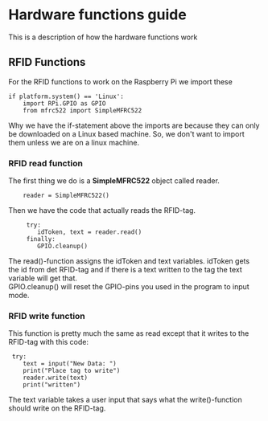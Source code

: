 # Hardware functions guide

This is a description of how the hardware functions work

## RFID Functions

For the RFID functions to work on the Raspberry Pi we import these <br />

    if platform.system() == 'Linux': 
        import RPi.GPIO as GPIO
        from mfrc522 import SimpleMFRC522 

Why we have the if-statement above the imports are because they can only be downloaded on a Linux based machine. So, we don't want to import them unless we are on a linux machine. <br/>

### RFID read function

The first thing we do is a __SimpleMFRC522__ object called reader.

        reader = SimpleMFRC522()

Then we have the code that actually reads the RFID-tag. 

         try:
            idToken, text = reader.read()
         finally:
            GPIO.cleanup()

The read()-function assigns the idToken and text variables. idToken gets the id from det RFID-tag and if there is a text written to the tag the text variable will get that. <br/>
GPIO.cleanup() will reset the GPIO-pins you used in the program to input mode. 

### RFID write function 
This function is pretty much the same as read except that it writes to the RFID-tag with this code:

     try:
        text = input("New Data: ")
        print("Place tag to write")
        reader.write(text)
        print("written")

The text variable takes a user input that says what the write()-function should write on the RFID-tag. 
